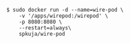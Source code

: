     $ sudo docker run -d --name=wire-pod \
        -v '/apps/wirepod:/wirepod' \
        -p 8080:8080 \
        --restart=always\
        spkuja/wire-pod
